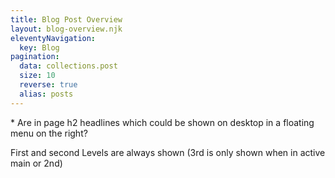 ```yaml
---
title: Blog Post Overview
layout: blog-overview.njk
eleventyNavigation:
  key: Blog
pagination:
  data: collections.post
  size: 10
  reverse: true
  alias: posts
---
```


\* Are in page h2 headlines which could be shown on desktop in a floating menu on the right?

First and second Levels are always shown (3rd is only shown when in active main or 2nd)
